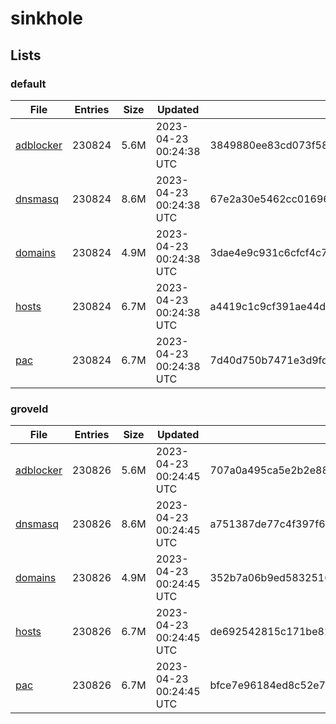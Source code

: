 # sinkhole

## Lists

### default

|File|Entries|Size|Updated|Hash|
|-|-|-|-|-|
|[adblocker](https://raw.githubusercontent.com/groveld/sinkhole/lists/default/adblocker.txt)|230824|5.6M|2023-04-23 00:24:38 UTC|3849880ee83cd073f5882789edd4b7e2ac3f3aa6578048bd16b745475f7e0941|
|[dnsmasq](https://raw.githubusercontent.com/groveld/sinkhole/lists/default/dnsmasq.txt)|230824|8.6M|2023-04-23 00:24:38 UTC|67e2a30e5462cc0169622ee03f8cf227592c9e6a75faff6ccd18f960d44a8889|
|[domains](https://raw.githubusercontent.com/groveld/sinkhole/lists/default/domains.txt)|230824|4.9M|2023-04-23 00:24:38 UTC|3dae4e9c931c6cfcf4c758f1bf768a3db3a453d88902b5f9744bf815eead19f5|
|[hosts](https://raw.githubusercontent.com/groveld/sinkhole/lists/default/hosts.txt)|230824|6.7M|2023-04-23 00:24:38 UTC|a4419c1c9cf391ae44dac7103e8953c5a0257dcc3bbc8a5207d62d8e60c2c3f6|
|[pac](https://raw.githubusercontent.com/groveld/sinkhole/lists/default/pac.txt)|230824|6.7M|2023-04-23 00:24:38 UTC|7d40d750b7471e3d9fd92e8ef8b6325d5ce293b394b0459400d5fe988cc1c3ba|

### groveld

|File|Entries|Size|Updated|Hash|
|-|-|-|-|-|
|[adblocker](https://raw.githubusercontent.com/groveld/sinkhole/lists/groveld/adblocker.txt)|230826|5.6M|2023-04-23 00:24:45 UTC|707a0a495ca5e2b2e88eb5bceaf52ecaf34b21913c510aacc689d76ba12ff724|
|[dnsmasq](https://raw.githubusercontent.com/groveld/sinkhole/lists/groveld/dnsmasq.txt)|230826|8.6M|2023-04-23 00:24:45 UTC|a751387de77c4f397f6d43e27c67c0d612e9cd230d2f32de8b5ec193d6ce6ecc|
|[domains](https://raw.githubusercontent.com/groveld/sinkhole/lists/groveld/domains.txt)|230826|4.9M|2023-04-23 00:24:45 UTC|352b7a06b9ed5832516d6fca3855a06eaee444c4193a7ffa35b287c6f70d991b|
|[hosts](https://raw.githubusercontent.com/groveld/sinkhole/lists/groveld/hosts.txt)|230826|6.7M|2023-04-23 00:24:45 UTC|de692542815c171be8131ad91a02294ae0dac5ec089f66d11a0960b993c4f3a5|
|[pac](https://raw.githubusercontent.com/groveld/sinkhole/lists/groveld/pac.txt)|230826|6.7M|2023-04-23 00:24:45 UTC|bfce7e96184ed8c52e75b5a9e2056d54949d407cba107f0e6b9709e5f0e61655|
